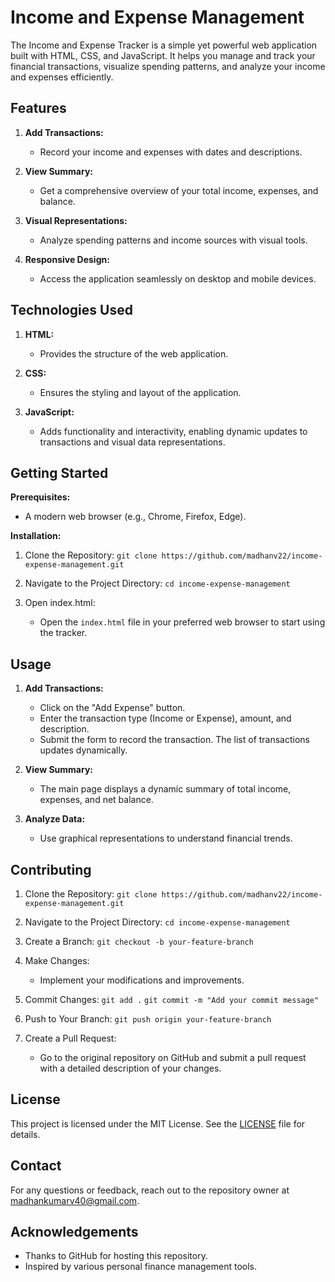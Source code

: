 # Income and Expense Management

The Income and Expense Tracker is a simple yet powerful web application built with HTML, CSS, and JavaScript. It helps you manage and track your financial transactions, visualize spending patterns, and analyze your income and expenses efficiently.

## Features

1. **Add Transactions:**
   - Record your income and expenses with dates and descriptions.
  
2. **View Summary:**
   - Get a comprehensive overview of your total income, expenses, and balance.
  
3. **Visual Representations:**
   - Analyze spending patterns and income sources with visual tools.

4. **Responsive Design:**
   - Access the application seamlessly on desktop and mobile devices.

## Technologies Used

1. **HTML:**
   - Provides the structure of the web application.

2. **CSS:**
   - Ensures the styling and layout of the application.

3. **JavaScript:**
   - Adds functionality and interactivity, enabling dynamic updates to transactions and visual data representations.

## Getting Started

**Prerequisites:**
- A modern web browser (e.g., Chrome, Firefox, Edge).

**Installation:**
1. Clone the Repository:
   `git clone https://github.com/madhanv22/income-expense-management.git`

2. Navigate to the Project Directory:
   `cd income-expense-management`

3. Open index.html:
   - Open the `index.html` file in your preferred web browser to start using the tracker.

## Usage

1. **Add Transactions:**
   - Click on the "Add Expense" button.
   - Enter the transaction type (Income or Expense), amount, and description.
   - Submit the form to record the transaction. The list of transactions updates dynamically.

2. **View Summary:**
   - The main page displays a dynamic summary of total income, expenses, and net balance.

3. **Analyze Data:**
   - Use graphical representations to understand financial trends.

## Contributing

1. Clone the Repository:
   `git clone https://github.com/madhanv22/income-expense-management.git`

2. Navigate to the Project Directory:
   `cd income-expense-management`

3. Create a Branch:
   `git checkout -b your-feature-branch`

4. Make Changes:
   - Implement your modifications and improvements.

5. Commit Changes:
   `git add .`
   `git commit -m "Add your commit message"`

6. Push to Your Branch:
   `git push origin your-feature-branch`

7. Create a Pull Request:
   - Go to the original repository on GitHub and submit a pull request with a detailed description of your changes.

## License

This project is licensed under the MIT License. See the [LICENSE](LICENSE) file for details.

## Contact

For any questions or feedback, reach out to the repository owner at [madhankumarv40@gmail.com](mailto:madhankumarv40@gmail.com).

## Acknowledgements

- Thanks to GitHub for hosting this repository.
- Inspired by various personal finance management tools.
